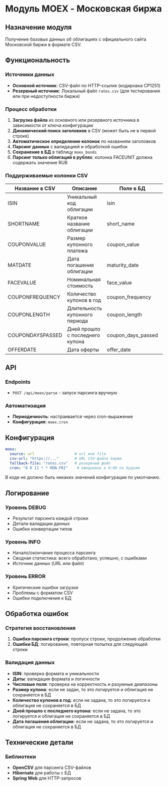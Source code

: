 # Модуль MOEX - Московская биржа

## Назначение модуля

Получение базовых данных об облигациях с официального сайта Московской биржи в формате CSV.

## Функциональность

### Источники данных
- **Основной источник**: CSV-файл по HTTP-ссылке (кодировка CP1251)
- **Резервный источник**: Локальный файл `rates.csv` (для тестирования или при недоступности биржи)

### Процесс обработки
1. **Загрузка файла** из основного или резервного источника в зависимости от ключа конфигурации
2. **Динамический поиск заголовков** в CSV (может быть не в первой строке)
3. **Автоматическое определение колонок** по названиям заголовков
4. **Парсинг данных** с валидацией и обработкой ошибок
5. **Сохранение в БД** в таблицу `moex_bonds`
6. **Парсинг только облигаций в рублях**: колонка FACEUNIT должна содержать значение RUB

### Поддерживаемые колонки CSV

| Название в CSV   | Описание                        | Поле в БД          | Обязательное |
|------------------|---------------------------------|--------------------|--------------|
| ISIN             | Уникальный код облигации        | isin               | ✓            |
| SHORTNAME        | Краткое название облигации      | short_name         | ✓            |
| COUPONVALUE      | Размер купонного платежа        | coupon_value       | ✓            |
| MATDATE          | Дата погашения облигации        | maturity_date      | ✓            |
| FACEVALUE        | Номинальная стоимость           | face_value         | ✓            |
| COUPONFREQUENCY  | Количество купонов в год        | coupon_frequency   | ✓            |
| COUPONLENGTH     | Длительность купонного периода  | coupon_length      | ✓            |
| COUPONDAYSPASSED | Дней прошло с последнего купона | coupon_days_passed | ✓            |
| OFFERDATE        | Дата оферты                     | offer_date         | ✓            |

## API

### Endpoints
- `POST /api/moex/parse` - запуск парсинга вручную

### Автоматизация
- **Периодичность**: настраивается через cron-выражение
- **Конфигурация**: `moex.cron`

## Конфигурация

```yaml
moex:
  source: url                  # url или file
  csv-url: "https://..."       # URL CSV-файла биржи
  fallback-file: "rates.csv"   # резервный файл
  cron: "0 0 11 * * MON-FRI"    # ежедневно в 8:00 по будням
```

В коде не должно быть никаких значений конфигурации по умолчанию.

## Логирование

### Уровень DEBUG
- Результат парсинга каждой строки
- Детали валидации данных
- Ошибки конвертации типов

### Уровень INFO
- Начало/окончание процесса парсинга
- Сводная статистика: всего обработано, успешно, с ошибками
- Источник данных (URL или файл)

### Уровень ERROR
- Критические ошибки загрузки
- Проблемы с форматом CSV
- Ошибки подключения к БД

## Обработка ошибок

### Стратегия восстановления
1. **Ошибки парсинга строки**: пропуск строки, продолжение обработки
2. **Ошибки БД**: логирование, повторная попытка для следующей строки

### Валидация данных
- **ISIN**: проверка формата и уникальности
- **Даты**: валидация формата и логичности
- **Числовые поля**: проверка на корректность и разумные диапазоны
- **Размер купона**: если не задан, то это логируется и облигация не сохраняется в БД
- **Количество купонов в год**: если не задана, то это логируется и облигация не сохраняется в БД
- **Дней прошло с последнего купона**: если не задана, то это логируется и облигация не сохраняется в БД
- **Дата погашения облигации**: если не задана, то это логируется и облигация не сохраняется в БД

## Технические детали

### Библиотеки
- **OpenCSV** для парсинга CSV-файлов
- **Hibernate** для работы с БД
- **Spring Web** для HTTP-запросов
